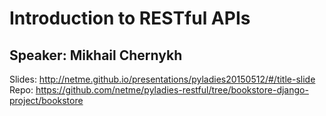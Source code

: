 # Introduction to RESTful APIs

## Speaker: Mikhail Chernykh

Slides: http://netme.github.io/presentations/pyladies20150512/#/title-slide  
Repo: https://github.com/netme/pyladies-restful/tree/bookstore-django-project/bookstore  
